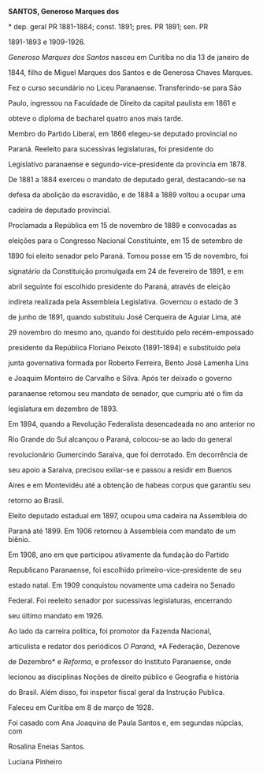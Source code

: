 **SANTOS, Generoso Marques dos**



\* dep. geral PR 1881-1884; const. 1891; pres. PR 1891; sen. PR

1891-1893 e 1909-1926.



*Generoso Marques dos Santos* nasceu em Curitiba no dia 13 de janeiro de

1844, filho de Miguel Marques dos Santos e de Generosa Chaves Marques.



Fez o curso secundário no Liceu Paranaense. Transferindo-se para São

Paulo, ingressou na Faculdade de Direito da capital paulista em 1861 e

obteve o diploma de bacharel quatro anos mais tarde.



Membro do Partido Liberal, em 1866 elegeu-se deputado provincial no

Paraná. Reeleito para sucessivas legislaturas, foi presidente do

Legislativo paranaense e segundo-vice-presidente da província em 1878.

De 1881 a 1884 exerceu o mandato de deputado geral, destacando-se na

defesa da abolição da escravidão, e de 1884 a 1889 voltou a ocupar uma

cadeira de deputado provincial.



Proclamada a República em 15 de novembro de 1889 e convocadas as

eleições para o Congresso Nacional Constituinte, em 15 de setembro de

1890 foi eleito senador pelo Paraná. Tomou posse em 15 de novembro, foi

signatário da Constituição promulgada em 24 de fevereiro de 1891, e em

abril seguinte foi escolhido presidente do Paraná, através de eleição

indireta realizada pela Assembleia Legislativa. Governou o estado de 3

de junho de 1891, quando substituiu José Cerqueira de Aguiar Lima, até

29 novembro do mesmo ano, quando foi destituído pelo recém-empossado

presidente da República Floriano Peixoto (1891-1894) e substituído pela

junta governativa formada por Roberto Ferreira, Bento José Lamenha Lins

e Joaquim Monteiro de Carvalho e Silva. Após ter deixado o governo

paranaense retomou seu mandato de senador, que cumpriu até o fim da

legislatura em dezembro de 1893.



Em 1894, quando a Revolução Federalista desencadeada no ano anterior no

Rio Grande do Sul alcançou o Paraná, colocou-se ao lado do general

revolucionário Gumercindo Saraiva, que foi derrotado. Em decorrência de

seu apoio a Saraiva, precisou exilar-se e passou a residir em Buenos

Aires e em Montevidéu até a obtenção de habeas corpus que garantiu seu

retorno ao Brasil.



Eleito deputado estadual em 1897, ocupou uma cadeira na Assembleia do

Paraná até 1899. Em 1906 retornou à Assembleia com mandato de um biênio.

Em 1908, ano em que participou ativamente da fundação do Partido

Republicano Paranaense, foi escolhido primeiro-vice-presidente de seu

estado natal. Em 1909 conquistou novamente uma cadeira no Senado

Federal. Foi reeleito senador por sucessivas legislaturas, encerrando

seu último mandato em 1926.



Ao lado da carreira política, foi promotor da Fazenda Nacional,

articulista e redator dos periódicos *O Paraná*, *A Federação, Dezenove

de Dezembro* e *Reforma*, e professor do Instituto Paranaense, onde

lecionou as disciplinas Noções de direito público e Geografia e história

do Brasil. Além disso, foi inspetor fiscal geral da Instrução Publica.



Faleceu em Curitiba em 8 de março de 1928.



Foi casado com Ana Joaquina de Paula Santos e, em segundas núpcias, com

Rosalina Eneias Santos.



Luciana Pinheiro



